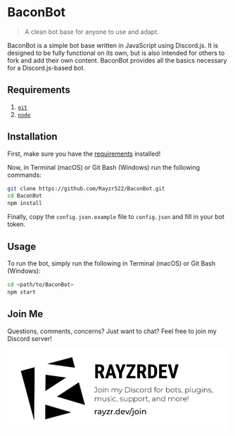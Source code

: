 # BaconBot

> A clean bot base for anyone to use and adapt.

BaconBot is a simple bot base written in JavaScript using Discord.js. It is designed to be fully functional on its own, but is also intended for others to fork and add their own content. BaconBot provides all the basics necessary for a Discord.js-based bot.

## Requirements

1. [`git`](https://git-scm.com/downloads)
2. [`node`](https://nodejs.org/en/download/)

## Installation

First, make sure you have the [requirements](#requirements) installed!

Now, in Terminal (macOS) or Git Bash (Windows) run the following commands:

```bash
git clone https://github.com/Rayzr522/BaconBot.git
cd BaconBot
npm install
```

Finally, copy the `config.json.example` file to `config.json` and fill in your bot token.

## Usage

To run the bot, simply run the following in Terminal (macOS) or Git Bash (Windows):

```bash
cd <path/to/BaconBot>
npm start
```

## Join Me

Questions, comments, concerns? Just want to chat? Feel free to join my Discord server!

[![Discord Badge](https://github.com/Rayzr522/ProjectResources/raw/master/RayzrDev/badge-small.png)](https://discord.io/rayzrdevofficial)
